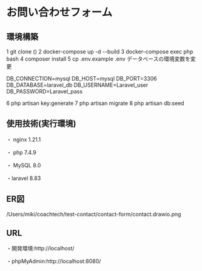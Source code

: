 # お問い合わせフォーム
## 環境構築
1 git clone ()
2 docker-compose up -d --build
3 docker-compose exec php bash
4 composer install
5 cp .env.example .env
  データベースの環境変数を変更

DB_CONNECTION=mysql
DB_HOST=mysql
DB_PORT=3306
DB_DATABASE=laravel_db
DB_USERNAME=Laravel_user
DB_PASSWORD=Laravel_pass

6 php artisan key:generate
7 php artisan migrate
8 php artisan db:seed

## 使用技術(実行環境)
・ nginx 1.21.1 

・ php 7.4.9

・ MySQL 8.0

・laravel 8.83

## ER図
/Users/miki/coachtech/test-contact/contact-form/contact.drawio.png

## URL
・開発環境:http://localhost/

・phpMyAdmin:http://localhost:8080/

